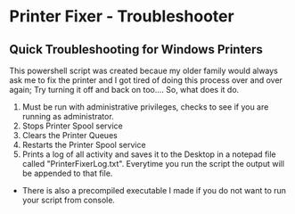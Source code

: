 # Printer Fixer - Troubleshooter

## Quick Troubleshooting for Windows Printers

This powershell script was created becaue my older family would always ask me to fix the printer and I got tired of doing this process over and over again; Try turning it off and back on too.... So, what does it do.

1. Must be run with administrative privileges, checks to see if you are running as administrator.
2. Stops Printer Spool service
3. Clears the Printer Queues
4. Restarts the Printer Spool service
5. Prints a log of all activity and saves it to the Desktop in a notepad file called "PrinterFixerLog.txt". Everytime you run the script the output will be appended to that file.

- There is also a precompiled executable I made if you do not want to run your script from console.
